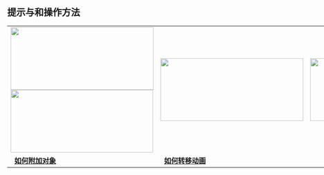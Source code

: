## 提示与和操作方法

<table border="0" cellpadding="1" cellspacing="1" style="width:900px">
	<tbody>
		<tr>
			<td><img alt="" src="https://dev.cascadeur.com/images/category/2020/04/30/8386844e5875bfdd7eac66e8a4d7af23.png" style="height:145px; width:330px"><a href="attaching_objects.md"><img alt="" src="https://cascadeur.com/images/category/2020/08/10/0777ff748df939c1e2259521cc83dbb4.png" style="height:145px; width:329px"></a></td>
			<td><a href="transfering_animation.md"><img alt="" src="https://cascadeur.com/images/category/2020/09/01/154670c062ecfe33314141cd1be2598a.png" style="height:145px; width:330px"></a></td>
			<td><img alt="" src="https://cascadeur.com/images/category/2020/08/26/a41167dd7c8b75d836eac070063c7243.png" style="height:145px; width:330px"></td>
		</tr>
		<tr>
			<td>&nbsp;&nbsp;<a href="attaching_objects.md"><strong>如何附加对象</strong></a></td>
			<td>&nbsp;&nbsp;<a href="transfering_animation.md"><strong>如何转移动画</strong></a></td>
			<td>&nbsp;</td>
		</tr>
	</tbody>
</table>